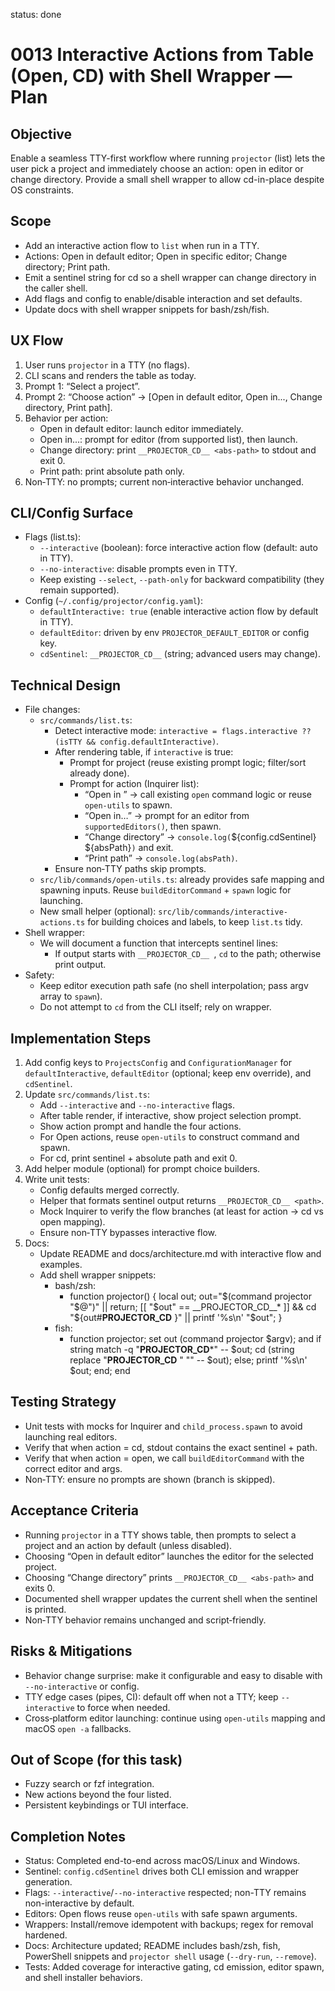 status: done

# 0013 Interactive Actions from Table (Open, CD) with Shell Wrapper — Plan

## Objective
Enable a seamless TTY-first workflow where running `projector` (list) lets the user pick a project and immediately choose an action: open in editor or change directory. Provide a small shell wrapper to allow cd-in-place despite OS constraints.

## Scope
- Add an interactive action flow to `list` when run in a TTY.
- Actions: Open in default editor; Open in specific editor; Change directory; Print path.
- Emit a sentinel string for cd so a shell wrapper can change directory in the caller shell.
- Add flags and config to enable/disable interaction and set defaults.
- Update docs with shell wrapper snippets for bash/zsh/fish.

## UX Flow
1. User runs `projector` in a TTY (no flags).
2. CLI scans and renders the table as today.
3. Prompt 1: “Select a project”.
4. Prompt 2: “Choose action” → [Open in default editor, Open in..., Change directory, Print path].
5. Behavior per action:
   - Open in default editor: launch editor immediately.
   - Open in...: prompt for editor (from supported list), then launch.
   - Change directory: print `__PROJECTOR_CD__ <abs-path>` to stdout and exit 0.
   - Print path: print absolute path only.
6. Non‑TTY: no prompts; current non‑interactive behavior unchanged.

## CLI/Config Surface
- Flags (list.ts):
  - `--interactive` (boolean): force interactive action flow (default: auto in TTY).
  - `--no-interactive`: disable prompts even in TTY.
  - Keep existing `--select`, `--path-only` for backward compatibility (they remain supported).
- Config (`~/.config/projector/config.yaml`):
  - `defaultInteractive: true` (enable interactive action flow by default in TTY).
  - `defaultEditor`: driven by env `PROJECTOR_DEFAULT_EDITOR` or config key.
  - `cdSentinel`: `__PROJECTOR_CD__` (string; advanced users may change).

## Technical Design
- File changes:
  - `src/commands/list.ts`:
    - Detect interactive mode: `interactive = flags.interactive ?? (isTTY && config.defaultInteractive)`.
    - After rendering table, if `interactive` is true:
      - Prompt for project (reuse existing prompt logic; filter/sort already done).
      - Prompt for action (Inquirer list):
        - “Open in <defaultEditor>” → call existing `open` command logic or reuse `open-utils` to spawn.
        - “Open in…” → prompt for an editor from `supportedEditors()`, then spawn.
        - “Change directory” → `console.log(`${config.cdSentinel} ${absPath}`)` and exit.
        - “Print path” → `console.log(absPath)`.
    - Ensure non‑TTY paths skip prompts.
  - `src/lib/commands/open-utils.ts`: already provides safe mapping and spawning inputs. Reuse `buildEditorCommand` + `spawn` logic for launching.
  - New small helper (optional): `src/lib/commands/interactive-actions.ts` for building choices and labels, to keep `list.ts` tidy.
- Shell wrapper:
  - We will document a function that intercepts sentinel lines:
    - If output starts with `__PROJECTOR_CD__ `, `cd` to the path; otherwise print output.
- Safety:
  - Keep editor execution path safe (no shell interpolation; pass argv array to `spawn`).
  - Do not attempt to `cd` from the CLI itself; rely on wrapper.

## Implementation Steps
1. Add config keys to `ProjectsConfig` and `ConfigurationManager` for `defaultInteractive`, `defaultEditor` (optional; keep env override), and `cdSentinel`.
2. Update `src/commands/list.ts`:
   - Add `--interactive` and `--no-interactive` flags.
   - After table render, if interactive, show project selection prompt.
   - Show action prompt and handle the four actions.
   - For Open actions, reuse `open-utils` to construct command and spawn.
   - For cd, print sentinel + absolute path and exit 0.
3. Add helper module (optional) for prompt choice builders.
4. Write unit tests:
   - Config defaults merged correctly.
   - Helper that formats sentinel output returns `__PROJECTOR_CD__ <path>`.
   - Mock Inquirer to verify the flow branches (at least for action → cd vs open mapping).
   - Ensure non‑TTY bypasses interactive flow.
5. Docs:
   - Update README and docs/architecture.md with interactive flow and examples.
   - Add shell wrapper snippets:
     - bash/zsh:
       - function projector() { local out; out="$(command projector "$@")" || return; [[ "$out" == __PROJECTOR_CD__* ]] && cd "${out#__PROJECTOR_CD__ }" || printf '%s\n' "$out"; }
     - fish:
       - function projector; set out (command projector $argv); and if string match -q "__PROJECTOR_CD__*" -- $out; cd (string replace "__PROJECTOR_CD__ " "" -- $out); else; printf '%s\n' $out; end; end

## Testing Strategy
- Unit tests with mocks for Inquirer and `child_process.spawn` to avoid launching real editors.
- Verify that when action = cd, stdout contains the exact sentinel + path.
- Verify that when action = open, we call `buildEditorCommand` with the correct editor and args.
- Non‑TTY: ensure no prompts are shown (branch is skipped).

## Acceptance Criteria
- Running `projector` in a TTY shows table, then prompts to select a project and an action by default (unless disabled).
- Choosing “Open in default editor” launches the editor for the selected project.
- Choosing “Change directory” prints `__PROJECTOR_CD__ <abs-path>` and exits 0.
- Documented shell wrapper updates the current shell when the sentinel is printed.
- Non‑TTY behavior remains unchanged and script‑friendly.

## Risks & Mitigations
- Behavior change surprise: make it configurable and easy to disable with `--no-interactive` or config.
- TTY edge cases (pipes, CI): default off when not a TTY; keep `--interactive` to force when needed.
- Cross‑platform editor launching: continue using `open-utils` mapping and macOS `open -a` fallbacks.

## Out of Scope (for this task)
- Fuzzy search or fzf integration.
- New actions beyond the four listed.
- Persistent keybindings or TUI interface.

## Completion Notes
- Status: Completed end-to-end across macOS/Linux and Windows.
- Sentinel: `config.cdSentinel` drives both CLI emission and wrapper generation.
- Flags: `--interactive`/`--no-interactive` respected; non-TTY remains non-interactive by default.
- Editors: Open flows reuse `open-utils` with safe spawn arguments.
- Wrappers: Install/remove idempotent with backups; regex for removal hardened.
- Docs: Architecture updated; README includes bash/zsh, fish, PowerShell snippets and `projector shell` usage (`--dry-run`, `--remove`).
- Tests: Added coverage for interactive gating, cd emission, editor spawn, and shell installer behaviors.
